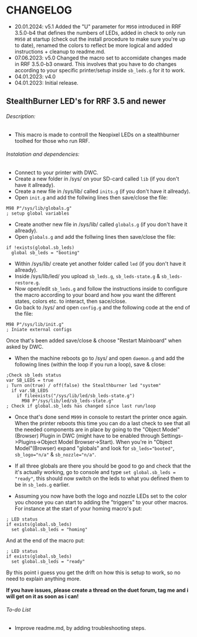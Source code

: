 # CHANGELOG
- 20.01.2024: v5.1 Added the "U" parameter for `M950` introduced in RRF 3.5.0-b4 that defines the numbers of LEDs, added in check to only run `M950`   at startup (check out the 
install procedure to make sure you're up to date), renamed the colors to reflect be more logical and added instructions + cleanup to readme.md.
- 07.06.2023: v5.0 Changed the macro set to accomidate changes made in RRF 3.5.0-b3 onward. This involves that you have to do changes according to your specific printer/setup inside `sb_leds.g` for it to work.
- 04.01.2023: v4.0 
- 04.01.2023: Initial release.

## StealthBurner LED's for RRF 3.5 and newer

###### Description:
- This macro is made to controll the Neopixel LEDs on a stealthburner toolhed for those who run RRF.

###### Instalation and dependencies:
- Connect to your printer with DWC.
- Create a new folder in /sys/ on your SD-card called `lib` (if you don't have it allready).
- Create a new file in /sys/lib/ called `inits.g` (if you don't have it allready).
- Open `init.g` and add the follwing lines then save/close the file:
```
M98 P"/sys/lib/globals.g"                                                      ; setup global variables
```
- Create another new file in /sys/lib/ called `globals.g` (if you don't have it allready).
- Open `globals.g` and add the follwing lines then save/close the file:
```
if !exists(global.sb_leds)
  global sb_leds = "booting"
```
- Within /sys/lib/ create yet another folder called `led` (if you don't have it allready).
- Inside /sys/lib/led/ you upload `sb_leds.g`, `sb_leds-state.g` & `sb_leds-restore.g`.
- Now open/edit `sb_leds.g` and follow the instructions inside to configure the macro according to your board and how you want the different states, colors etc. to interact, then sace/close.
- Go back to /sys/ and open `config.g` and the following code at the end of the file:
```
M98 P"/sys/lib/init.g"                                                         ; Iniate external configs
```
Once that's been added save/close & choose "Restart Mainboard" when asked by DWC.
- When the machine reboots go to /sys/ and open `daemon.g` and add the following lines (within the loop if you run a loop), save & close:
```
;Check sb_leds status
var SB_LEDS = true                                                             ; Turn on(true) / off(false) the Stealthburner led "system"
  if var.SB_LEDS
    if fileexists("/sys/lib/led/sb_leds-state.g")
      M98 P"/sys/lib/led/sb_leds-state.g"                                      ; Check if global.sb_leds has changed since last run/loop
```
- Once that's done send `M999` in console to restart the printer once again.
When the printer reboots this time you can do a last check to see that all the needed components are in place by going to the "Object Model"(Browser) Plugin in DWC (might have to be enabled through
Settings->Plugins->Object Model Browser->Start). When you're in "Object Model"(Browser) expand "globals" and look for `sb_leds="booted"`, `sb_logo="n/a"` & `sb_nozzle="n/a"`. 

- If all three globals are there you should be good to go and check that the it's actually working, go to console and type `set global.sb_leds = "ready"`, this should now switch on the leds to what you defined them to be in `sb_leds.g` earlier.

- Assuming you now have both the logo and nozzle LEDs set to the color you choose you can start to adding the "triggers" to your other macros. For instance at the start of your homing macro's put:
```
; LED status
if exists(global.sb_leds)
  set global.sb_leds = "homing"
```
And at the end of the macro put:
```
; LED status
if exists(global.sb_leds)
  set global.sb_leds = "ready"
```
By this point i guess you get the drift on how this is setup to work, so no need to explain anything more.

**If you have issues, please create a thread on the duet forum, tag me and i will get on it as soon as i can!**

###### To-do List
- Improve readme.md, by adding troubleshooting steps.